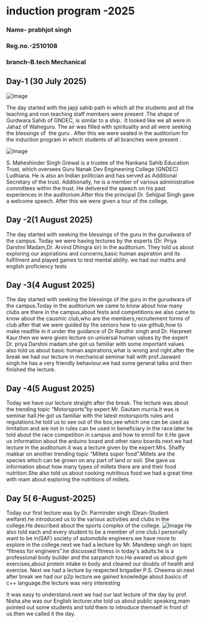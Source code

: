 # induction program -2025
### Name- prabhjot singh
### Reg.no.-2510108
### branch-B.tech Mechanical 
## Day-1 (30 July 2025) 

![Image](https://github.com/user-attachments/assets/14039f17-f64e-4782-858d-25ff3d97bc3b)

The day started with the japji sahib path in which all the students and all the teaching and non teaching staff members were present .The shape of Gurdwara Sahib of GNDEC, is similar to a ship.  It looked like we all were in Jahaz of Waheguru. The air was filled with spirituality and all were seeking the blessings of  the guru . After this we were seated in the auditorium for the induction program in which students of all branches were present .

![Image](https://github.com/user-attachments/assets/25534370-2ca7-479e-a04f-965cd173f00e)

S. Maheshinder Singh Grewal is a trustee of the Nankana Sahib Education Trust, which oversees Guru Nanak Dev Engineering College (GNDEC) Ludhiana. He is also an Indian politician and has served as Additional Secretary of the trust. Additionally, he is a member of various administrative committees within the trust. He delivered the speech on his past experiences in the auditorium.After this the principal Dr. Sehijpal Singh gave a welcome speech. After this we were given a tour of the college.

## Day -2(1 August 2025)

The day started with seeking the blessings of the guru in the gurudwara of the campus. Today we were having lectures by the experts (Dr. Priya Darshni Madam,Dr. Arvind Dhingra sir) in the auditorium. They told us about exploring our aspirations and concerns,basic human aspiration and its fulfilment and played games to test mental ability. we had our maths and english proficiency tests

## Day -3(4 August 2025)

The day started with seeking the blessings of the guru in the gurudwara of the campus.Today in the auditorium we came to know about how many clubs are there in the campus,about fests and competitions.we also came to know about the causmic club,who are the members,recruitement forms of club.after that we were guided by the seniors how to use github,how to make  readfile in it under the guidance of Dr Randhir singh and Dr. Harpreet Kaur.then we were given lecture on universal 
human values by the expert Dr. priya Darshni madam.she got us familiar with some important values also told us about basic human aspirations,what is wrong and right.after the break we had our lecture in mechanical seminar hall with prof.Jaswant singh.he has a very friendly behaviour.we had some general talks and then finished the lecture. 

## Day -4(5 August 2025)

Today we have our lecture straight after the break. The lecture was about the trending topic “Motorsports”by expert Mr. Gautam murria.it was is seminar hall.He got us familiar with the latest motorsports rules and regulations.he told us to see out of the box,see which one can be used as limitation and are not in rules can be used in beneficiary in the race.later he told about the race competition in campus and how to enroll for it.He gave us information about the arduino board and other nano boards.next we had lecture in the auditorium.it was a lecture given by the expert Mrs. Shaffy makkar on another trending topic “Millets super food”.Millets are the species which can be grown on any part of land or soil. She gave us information about how many types of millets there are and their food nutrition.She also told us about cooking nutritious food.we had a great time with mam about exploring the nutritions of millets.

## Day 5( 6-August-2025) 

Today our first lecture was by Dr. Parminder singh (Dean-Student welfare).he introduced us to the various activities and clubs in the college.He described about the sports complex of the college.
![Image](https://github.com/user-attachments/assets/ee9d9d7d-ab5e-446e-a9a9-654507e07116)
He also told each and every student to be a member of one club.I personally want to be in(SAF) society of automobile engineers.we have more to explore in the college.next we had a lecture by Mr. Mandeep singh on topic “fitness for engineers”.he discussed fitness in today's adults.he is a professional body builder and the sarpanch too.He awared us about gym exercises,about protein intake in body and cleared our doubts of health and exercise. Next we had a lecture by respected brigadier P.S. Cheema sir.next after break we had our p2p lecture.we gained knowledge about basics of c++ language.the lecture was very interesting 

It was easy to understand.next we had our last lecture of the day by prof. Nisha.she was our English lecturer.she told us about public speaking,mam pointed out some students and told them to introduce themself in front of us.then we called it the day.

